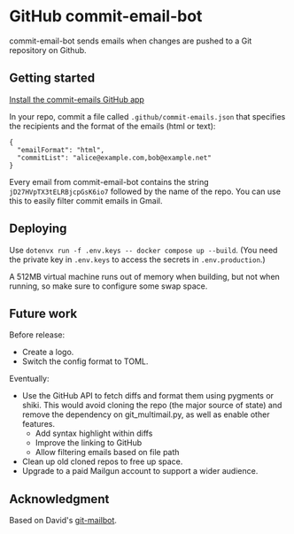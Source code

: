 # GitHub commit-email-bot

commit-email-bot sends emails when changes are pushed to a Git repository on Github.

## Getting started

[Install the commit-emails GitHub app](https://github.com/apps/commit-emails)

In your repo, commit a file called `.github/commit-emails.json` that specifies the recipients and the format of the emails (html or text):

```
{
  "emailFormat": "html",
  "commitList": "alice@example.com,bob@example.net"
}
```

Every email from commit-email-bot contains the string `jD27HVpTX3tELRBjcpGsK6io7` followed by the name of the repo. You can use this to easily filter commit emails in Gmail.

## Deploying

Use `dotenvx run -f .env.keys -- docker compose up --build`. (You need the private key in `.env.keys` to access the secrets in `.env.production`.)

A 512MB virtual machine runs out of memory when building, but not when running, so make sure to configure some swap space.

## Future work

Before release:
- Create a logo.
- Switch the config format to TOML.

Eventually:
- Use the GitHub API to fetch diffs and format them using pygments or shiki. This would avoid cloning the repo (the
  major source of state) and remove the dependency on git_multimail.py, as well as enable other features.
  - Add syntax highlight within diffs
  - Improve the linking to GitHub
  - Allow filtering emails based on file path
- Clean up old cloned repos to free up space.
- Upgrade to a paid Mailgun account to support a wider audience.

## Acknowledgment

Based on David's [git-mailbot](https://github.com/davidlazar/git-mailbot).
